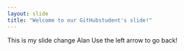 ```yaml
---
layout: slide
title: "Welcome to our GitHubstudent's slide!"
---
```

This is my slide change Alan 
Use the left arrow to go back!
